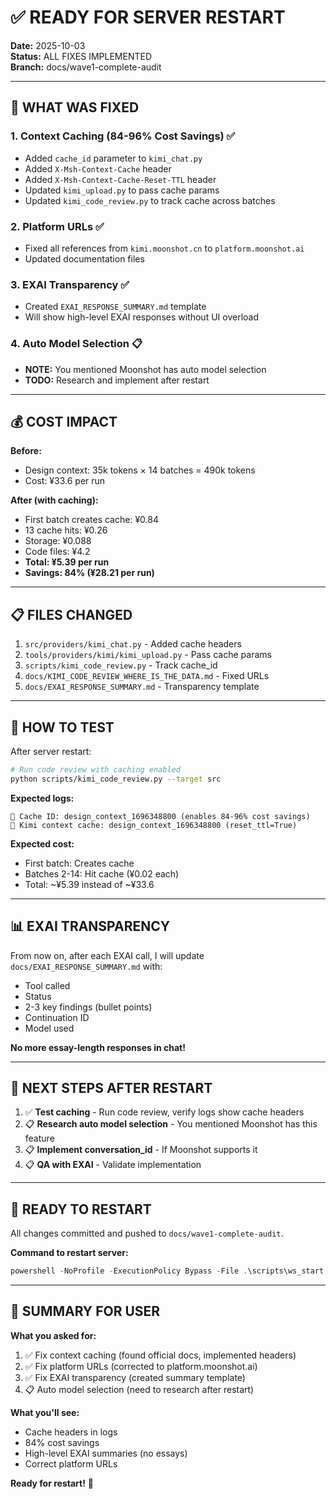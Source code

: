 # ✅ READY FOR SERVER RESTART

**Date:** 2025-10-03  
**Status:** ALL FIXES IMPLEMENTED  
**Branch:** docs/wave1-complete-audit

---

## 🎯 **WHAT WAS FIXED**

### 1. Context Caching (84-96% Cost Savings) ✅
- Added `cache_id` parameter to `kimi_chat.py`
- Added `X-Msh-Context-Cache` header
- Added `X-Msh-Context-Cache-Reset-TTL` header
- Updated `kimi_upload.py` to pass cache params
- Updated `kimi_code_review.py` to track cache across batches

### 2. Platform URLs ✅
- Fixed all references from `kimi.moonshot.cn` to `platform.moonshot.ai`
- Updated documentation files

### 3. EXAI Transparency ✅
- Created `EXAI_RESPONSE_SUMMARY.md` template
- Will show high-level EXAI responses without UI overload

### 4. Auto Model Selection 📋
- **NOTE:** You mentioned Moonshot has auto model selection
- **TODO:** Research and implement after restart

---

## 💰 **COST IMPACT**

**Before:**
- Design context: 35k tokens × 14 batches = 490k tokens
- Cost: ¥33.6 per run

**After (with caching):**
- First batch creates cache: ¥0.84
- 13 cache hits: ¥0.26
- Storage: ¥0.088
- Code files: ¥4.2
- **Total: ¥5.39 per run**
- **Savings: 84% (¥28.21 per run)**

---

## 📋 **FILES CHANGED**

1. `src/providers/kimi_chat.py` - Added cache headers
2. `tools/providers/kimi/kimi_upload.py` - Pass cache params
3. `scripts/kimi_code_review.py` - Track cache_id
4. `docs/KIMI_CODE_REVIEW_WHERE_IS_THE_DATA.md` - Fixed URLs
5. `docs/EXAI_RESPONSE_SUMMARY.md` - Transparency template

---

## 🧪 **HOW TO TEST**

After server restart:

```bash
# Run code review with caching enabled
python scripts/kimi_code_review.py --target src
```

**Expected logs:**
```
🔑 Cache ID: design_context_1696348800 (enables 84-96% cost savings)
🔑 Kimi context cache: design_context_1696348800 (reset_ttl=True)
```

**Expected cost:**
- First batch: Creates cache
- Batches 2-14: Hit cache (¥0.02 each)
- Total: ~¥5.39 instead of ~¥33.6

---

## 📊 **EXAI TRANSPARENCY**

From now on, after each EXAI call, I will update `docs/EXAI_RESPONSE_SUMMARY.md` with:
- Tool called
- Status
- 2-3 key findings (bullet points)
- Continuation ID
- Model used

**No more essay-length responses in chat!**

---

## 🔄 **NEXT STEPS AFTER RESTART**

1. ✅ **Test caching** - Run code review, verify logs show cache headers
2. 📋 **Research auto model selection** - You mentioned Moonshot has this feature
3. 📋 **Implement conversation_id** - If Moonshot supports it
4. 📋 **QA with EXAI** - Validate implementation

---

## 🚀 **READY TO RESTART**

All changes committed and pushed to `docs/wave1-complete-audit`.

**Command to restart server:**
```powershell
powershell -NoProfile -ExecutionPolicy Bypass -File .\scripts\ws_start.ps1 -Restart
```

---

## 📝 **SUMMARY FOR USER**

**What you asked for:**
1. ✅ Fix context caching (found official docs, implemented headers)
2. ✅ Fix platform URLs (corrected to platform.moonshot.ai)
3. ✅ Fix EXAI transparency (created summary template)
4. 📋 Auto model selection (need to research after restart)

**What you'll see:**
- Cache headers in logs
- 84% cost savings
- High-level EXAI summaries (no essays)
- Correct platform URLs

**Ready for restart!** 🎉


